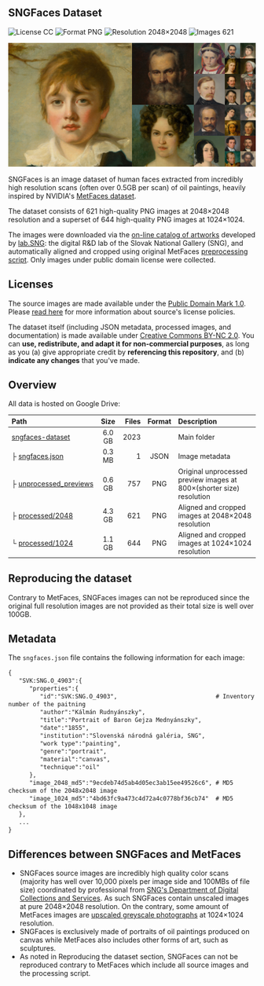 ## SNGFaces Dataset
![License CC](https://img.shields.io/badge/license-CC-green.svg?style=plastic)
![Format PNG](https://img.shields.io/badge/format-PNG-green.svg?style=plastic)
![Resolution 2048&times;2048](https://img.shields.io/badge/resolution-2048&times;2048-green.svg?style=plastic)
![Images 621](https://img.shields.io/badge/images-621-green.svg?style=plastic)


![Teaser image](./img/sngfaces-teaser.png)

SNGFaces is an image dataset of human faces extracted from incredibly high resolution scans (often over 0.5GB per scan) of oil paintings,
 heavily inspired by NVIDIA's [MetFaces dataset](https://github.com/NVlabs/metfaces-dataset).

The dataset consists of 621 high-quality PNG images at 2048&times;2048 resolution and
 a superset of 644 high-quality PNG images at 1024&times;1024.
  
The images were downloaded via the [on-line catalog of artworks](https://www.webumenia.sk/en) developed by [lab.SNG](https://github.com/SlovakNationalGallery): the digital R&D lab of the Slovak National Gallery (SNG),
 and automatically aligned and cropped using original MetFaces [preprocessing script](https://github.com/NVlabs/metfaces-dataset/blob/master/metfaces.py). Only images under public domain license were collected.

## Licenses

The source images are made available under the [Public Domain Mark 1.0](https://creativecommons.org/publicdomain/mark/1.0/).
 Please [read here](https://www.webumenia.sk/en/informacie) for more information about source's license policies.

The dataset itself (including JSON metadata, processed images, and documentation) is made available under [Creative Commons BY-NC 2.0](https://creativecommons.org/licenses/by-nc/2.0/). You can **use, redistribute, and adapt it for non-commercial purposes**, as long as you (a) give appropriate credit by **referencing this repository**, and (b) **indicate any changes** that you've made.


## Overview

All data is hosted on Google Drive:

| Path | Size | Files | Format | Description  
| :--- | :--: | ----: | :----: | :----------  
| [sngfaces-dataset](https://drive.google.com/drive/folders/1bqRq-nIXn5k-Q5Ua5aoU_vCJKhZPhscX) | 6.0 GB | 2023 | | Main folder  
| &boxvr;&nbsp;[sngfaces.json](https://drive.google.com/file/d/1gLdDOMmY3owY-O4T7mvvOGNb4xmTq4D2) | 0.3 MB | 1 | JSON | Image metadata  
| &boxvr;&nbsp;[unprocessed_previews](https://drive.google.com/drive/folders/1J7y2tGvdO8c3mM8-ehchxfNVBhyVgWdC) | 0.6 GB | 757 | PNG | Original unprocessed preview images at 800&times;(shorter size) resolution  
| &boxvr;&nbsp;[processed/2048](https://drive.google.com/drive/folders/1CznCoaCrm1jnLmPrbmuUgAPPt-5SZXHE) | 4.3 GB | 621 | PNG | Aligned and cropped images  at 2048&times;2048 resolution 
| &boxur;&nbsp;[processed/1024](https://drive.google.com/drive/folders/1_Ddr__nik0hov_1RObmkeeylZYLDa7Vx) | 1.1 GB | 644 | PNG | Aligned and cropped images  at 1024&times;1024 resolution
## Reproducing the dataset

Contrary to MetFaces, SNGFaces images can not be reproduced since the original full resolution images are not provided as
their total size is well over 100GB.

## Metadata

The `sngfaces.json` file contains the following information for each image:

```
{
   "SVK:SNG.O_4903":{
      "properties":{
         "id":"SVK:SNG.O_4903",                            # Inventory number of the paitning
         "author":"Kálmán Rudnyánszky",
         "title":"Portrait of Baron Gejza Mednyánszky",
         "date":"1855",
         "institution":"Slovenská národná galéria, SNG",
         "work type":"painting",
         "genre":"portrait",
         "material":"canvas",
         "technique":"oil"
      },
      "image_2048_md5":"9ecdeb74d5ab4d05ec3ab15ee49526c6", # MD5 checksum of the 2048x2048 image
      "image_1024_md5":"4bd63fc9a473c4d72a4c0778bf36cb74"  # MD5 checksum of the 1048x1048 image
   },
   ...
}
```

## Differences between SNGFaces and MetFaces
* SNGFaces source images are incredibly high quality color scans (majority has well over 10,000 pixels per image side and 100MBs of file size) coordinated by professional from [SNG's Department of Digital Collections and Services](http://2011.sng.sk/en/uvod/o-sng/useky-a-oddelenia/usek-vyskumu-a-rozvoja/cedvu-a-digitalne-zbierky).
As such SNGFaces contain unscaled images at pure 2048&times;2048 resolution. On the contrary, some amount of MetFaces images are [upscaled greyscale photographs](https://drive.google.com/drive/folders/1iChdwdW7mZFUyivKtDwL8ehCNhYKQz6D)
at 1024&times;1024 resolution.
* SNGFaces is exclusively made of portraits of oil paintings produced on canvas while MetFaces also includes other forms of art, such as sculptures. 
* As noted in Reproducing the dataset section, SNGFaces can not be reproduced contrary to MetFaces which include all source images and the processing script.